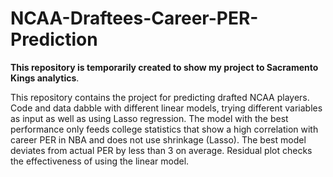# NCAA-Draftees-Career-PER-Prediction
**This repository is temporarily created to show my project to Sacramento Kings analytics**.

This repository contains the project for predicting drafted NCAA players. Code and data dabble with different linear models, trying different variables as input as well as using Lasso regression. The model with the best performance only feeds college statistics that show a high correlation with career PER in NBA and does not use shrinkage (Lasso). The best model deviates from actual PER by less than 3 on average. Residual plot checks the effectiveness of using the linear model.
